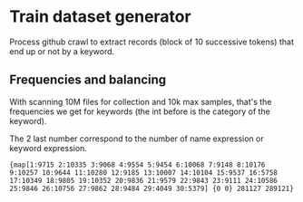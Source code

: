 # Train dataset generator

Process github crawl to extract records (block of 10 successive tokens) that end up or not by a keyword. 


## Frequencies and balancing

With scanning 10M files for collection and 10k max samples, that's the frequencies we get for keywords (the int before is the category of the keyword).

The 2 last number correspond to the number of name expression or keyword expression.

```$xslt
{map[1:9715 2:10335 3:9068 4:9554 5:9454 6:10068 7:9148 8:10176 9:10257 10:9644 11:10280 12:9185 13:10007 14:10104 15:9537 16:5758 17:10349 18:9805 19:10352 20:9836 21:9579 22:9843 23:9111 24:10586 25:9846 26:10756 27:9862 28:9484 29:4049 30:5379] {0 0} 281127 289121}

```


